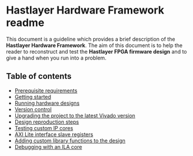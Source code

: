 # Hastlayer Hardware Framework readme



This document is a guideline which provides a brief description of the **Hastlayer Hardware Framework**.
The aim of this document is to help the reader to reconstruct and test the **Hastlayer FPGA firmware design** and to give a hand when you run into a problem.


## Table of contents

- [Prerequisite requirements](Docs/Prerequisites.md)
- [Getting started](Docs/GettingStarted.md)
- [Running hardware designs](Docs/RunningHardwareDesigns.md)
- [Version control](Docs/VersionControl.md)
- [Upgrading the project to the latest Vivado version](Docs/UpgradingToNewVivado.md)
- [Design reproduction steps](Docs/ReproductionSteps.md)
- [Testing custom IP cores](Docs/Testing.md)
- [AXI Lite interface slave registers](Docs/AxiSlaveRegisters.md)
- [Adding custom library functions to the design](Docs/CustomLibraryFunctions.md)
- [Debugging with an ILA core](Docs/IlaDebugging.md)
